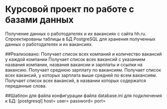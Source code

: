 # Курсовой проект по работе с базами данных
Получение данных о работодателях и их вакансиях с сайта hh.ru. Спроектированы таблицы в БД PostgreSQL для хранения полученных данных о работодателях и их вакансиях.

##Реализовано:
Получает список всех компаний и количество вакансий у каждой компании
Получает список всех вакансий с указанием названия компании, названия вакансии и зарплаты и ссылки на вакансию.
Получает среднюю зарплату по вакансиям.
Получает список всех вакансий, у которых зарплата выше средней по всем вакансиям.
Получает список всех вакансий, в названии которых содержатся переданные слова.

##Шаблон для файла конфигурации файла database.ini для подключения к БД:
[postgresql]
host=<HOST>
user=<USER>
password=<PASSWORD>
port=<PORT>
